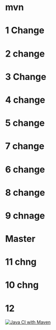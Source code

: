 # mvn
# 1 Change
# 2 change
# 3 Change
# 4 change
# 5 change
# 7 change
# 6 change
# 8 change
# 9 chnage
# Master
# 11 chng
# 10 chng
# 12

[![Java CI with Maven](https://github.com/ITadvocate/mvn/actions/workflows/maven.yml/badge.svg?branch=main)](https://github.com/ITadvocate/mvn/actions/workflows/maven.yml)
